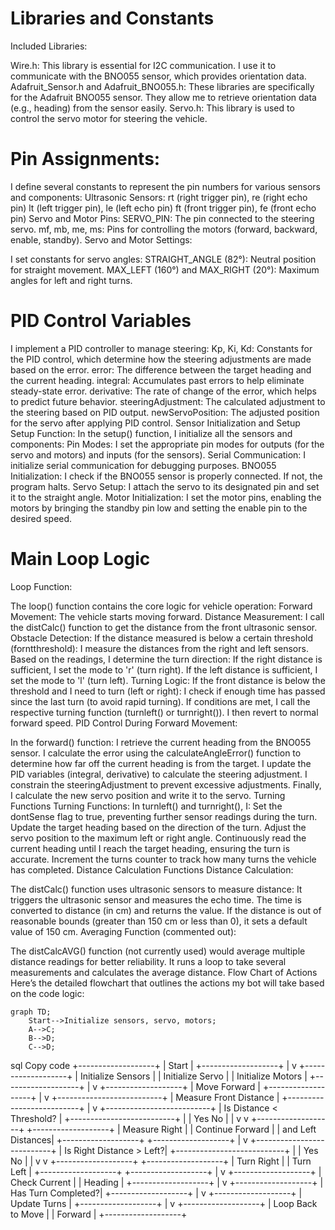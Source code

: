 # Libraries and Constants
Included Libraries:

Wire.h: This library is essential for I2C communication. I use it to communicate with the BNO055 sensor, which provides orientation data.
Adafruit_Sensor.h and Adafruit_BNO055.h: These libraries are specifically for the Adafruit BNO055 sensor. They allow me to retrieve orientation data (e.g., heading) from the sensor easily.
Servo.h: This library is used to control the servo motor for steering the vehicle.
# Pin Assignments:

I define several constants to represent the pin numbers for various sensors and components:
Ultrasonic Sensors:
rt (right trigger pin), re (right echo pin)
lt (left trigger pin), le (left echo pin)
ft (front trigger pin), fe (front echo pin)
Servo and Motor Pins:
SERVO_PIN: The pin connected to the steering servo.
mf, mb, me, ms: Pins for controlling the motors (forward, backward, enable, standby).
Servo and Motor Settings:

I set constants for servo angles:
STRAIGHT_ANGLE (82°): Neutral position for straight movement.
MAX_LEFT (160°) and MAX_RIGHT (20°): Maximum angles for left and right turns.
# PID Control Variables
I implement a PID controller to manage steering:
Kp, Ki, Kd: Constants for the PID control, which determine how the steering adjustments are made based on the error.
error: The difference between the target heading and the current heading.
integral: Accumulates past errors to help eliminate steady-state error.
derivative: The rate of change of the error, which helps to predict future behavior.
steeringAdjustment: The calculated adjustment to the steering based on PID output.
newServoPosition: The adjusted position for the servo after applying PID control.
Sensor Initialization and Setup
Setup Function:
In the setup() function, I initialize all the sensors and components:
Pin Modes: I set the appropriate pin modes for outputs (for the servo and motors) and inputs (for the sensors).
Serial Communication: I initialize serial communication for debugging purposes.
BNO055 Initialization: I check if the BNO055 sensor is properly connected. If not, the program halts.
Servo Setup: I attach the servo to its designated pin and set it to the straight angle.
Motor Initialization: I set the motor pins, enabling the motors by bringing the standby pin low and setting the enable pin to the desired speed.
# Main Loop Logic
Loop Function:

The loop() function contains the core logic for vehicle operation:
Forward Movement: The vehicle starts moving forward.
Distance Measurement: I call the distCalc() function to get the distance from the front ultrasonic sensor.
Obstacle Detection: If the distance measured is below a certain threshold (forntthreshold):
I measure the distances from the right and left sensors.
Based on the readings, I determine the turn direction:
If the right distance is sufficient, I set the mode to 'r' (turn right).
If the left distance is sufficient, I set the mode to 'l' (turn left).
Turning Logic:
If the front distance is below the threshold and I need to turn (left or right):
I check if enough time has passed since the last turn (to avoid rapid turning).
If conditions are met, I call the respective turning function (turnleft() or turnright()).
I then revert to normal forward speed.
PID Control During Forward Movement:

In the forward() function:
I retrieve the current heading from the BNO055 sensor.
I calculate the error using the calculateAngleError() function to determine how far off the current heading is from the target.
I update the PID variables (integral, derivative) to calculate the steering adjustment.
I constrain the steeringAdjustment to prevent excessive adjustments.
Finally, I calculate the new servo position and write it to the servo.
Turning Functions
Turning Functions:
In turnleft() and turnright(), I:
Set the dontSense flag to true, preventing further sensor readings during the turn.
Update the target heading based on the direction of the turn.
Adjust the servo position to the maximum left or right angle.
Continuously read the current heading until I reach the target heading, ensuring the turn is accurate.
Increment the turns counter to track how many turns the vehicle has completed.
Distance Calculation Functions
Distance Calculation:

The distCalc() function uses ultrasonic sensors to measure distance:
It triggers the ultrasonic sensor and measures the echo time.
The time is converted to distance (in cm) and returns the value.
If the distance is out of reasonable bounds (greater than 150 cm or less than 0), it sets a default value of 150 cm.
Averaging Function (commented out):

The distCalcAVG() function (not currently used) would average multiple distance readings for better reliability. It runs a loop to take several measurements and calculates the average distance.
Flow Chart of Actions
Here’s the detailed flowchart that outlines the actions my bot will take based on the code logic:

```mermaid
graph TD;
    Start-->Initialize sensors, servo, motors;
    A-->C;
    B-->D;
    C-->D;
```
sql
Copy code
+-------------------+
| Start             |
+-------------------+
        |
        v
+-------------------+
| Initialize Sensors |
| Initialize Servo   |
| Initialize Motors  |
+-------------------+
        |
        v
+-------------------+
| Move Forward      |
+-------------------+
        |
        v
+--------------------------+
| Measure Front Distance   |
+--------------------------+
        |
        v
+--------------------------+
| Is Distance < Threshold? |
+--------------------------+
        |         |
      Yes         No
        |          |
        v          v
+-------------------+       +-------------------+
| Measure Right     |       | Continue Forward  |
| and Left Distances|       +-------------------+
+-------------------+
        |
        v
+---------------------------+
| Is Right Distance > Left?|
+---------------------------+
        |         |
      Yes         No
        |          |
        v          v
+-------------------+    +-------------------+
| Turn Right        |    | Turn Left         |
+-------------------+    +-------------------+
        |
        v
+-------------------+
| Check Current     |
| Heading           |
+-------------------+
        |
        v
+-------------------+
| Has Turn Completed?|
+-------------------+
        |
        v
+-------------------+
| Update Turns      |
+-------------------+
        |
        v
+-------------------+
| Loop Back to Move |
| Forward           |
+-------------------+
